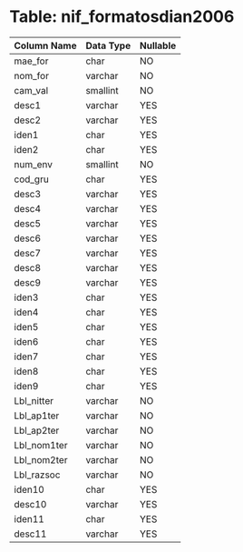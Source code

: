# Table: nif_formatosdian2006

| Column Name | Data Type | Nullable |
|-------------|-----------|----------|
| mae_for | char | NO |
| nom_for | varchar | NO |
| cam_val | smallint | NO |
| desc1 | varchar | YES |
| desc2 | varchar | YES |
| iden1 | char | YES |
| iden2 | char | YES |
| num_env | smallint | NO |
| cod_gru | char | YES |
| desc3 | varchar | YES |
| desc4 | varchar | YES |
| desc5 | varchar | YES |
| desc6 | varchar | YES |
| desc7 | varchar | YES |
| desc8 | varchar | YES |
| desc9 | varchar | YES |
| iden3 | char | YES |
| iden4 | char | YES |
| iden5 | char | YES |
| iden6 | char | YES |
| iden7 | char | YES |
| iden8 | char | YES |
| iden9 | char | YES |
| Lbl_nitter | varchar | NO |
| Lbl_ap1ter | varchar | NO |
| Lbl_ap2ter | varchar | NO |
| Lbl_nom1ter | varchar | NO |
| Lbl_nom2ter | varchar | NO |
| Lbl_razsoc | varchar | NO |
| iden10 | char | YES |
| desc10 | varchar | YES |
| iden11 | char | YES |
| desc11 | varchar | YES |
